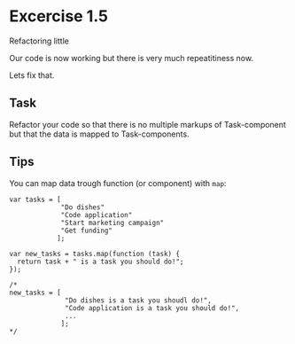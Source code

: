 # Excercise 1.5

Refactoring little

Our code is now working but there is very much repeatitiness now.

Lets fix that.

## Task

Refactor your code so that there is no multiple markups of Task-component but that the data is mapped to Task-components.

## Tips

You can map data trough function (or component) with `map`:

```
var tasks = [
             "Do dishes"
             "Code application"
             "Start marketing campaign"
             "Get funding"
            ];

var new_tasks = tasks.map(function (task) {
  return task + " is a task you should do!";
});

/*
new_tasks = [
              "Do dishes is a task you shoudl do!",
              "Code application is a task you should do!",
              ...
             ];
*/
```
